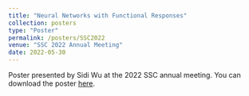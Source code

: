 ```yaml
---
title: "Neural Networks with Functional Responses"
collection: posters
type: "Poster"
permalink: /posters/SSC2022
venue: "SSC 2022 Annual Meeting"
date: 2022-05-30
---
```

Poster presented by Sidi Wu at the 2022 SSC annual meeting.  You can download the poster [here](http://cedricbeaulac.github.io/files/SSC2022_Poster.pdf).
